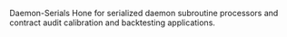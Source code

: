 Daemon-Serials
Hone for serialized daemon subroutine processors and contract audit calibration and backtesting applications. 
